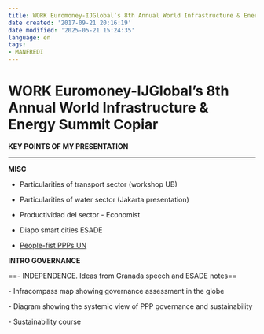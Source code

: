 ```yaml
---
title: WORK Euromoney-IJGlobal’s 8th Annual World Infrastructure & Energy Summit copiar
date created: '2017-09-21 20:16:19'
date modified: '2025-05-21 15:24:35'
language: en
tags:
- MANFREDI
---
```



# WORK Euromoney-IJGlobal’s 8th Annual World Infrastructure & Energy Summit Copiar
**KEY POINTS OF MY PRESENTATION**

* * *

**MISC**

* Particularities of transport sector (workshop UB)
	
* Particularities of water sector (Jakarta presentation)
* Productividad del sector - Economist
* Diapo smart cities ESADE
* [People-fist PPPs UN](http://www.uneceppp-icoe.org/international-standards-for-people-first-ppps/what-are-the-specific-standards-that-we-have-started/)

**INTRO GOVERNANCE**

==\- INDEPENDENCE. Ideas from Granada speech and ESADE notes==

\- Infracompass map showing governance assessment in the globe

\- Diagram showing the systemic view of PPP governance and sustainability

\- Sustainability course
